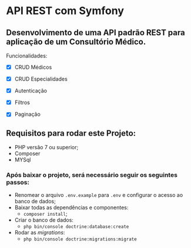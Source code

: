 # API REST com Symfony

## Desenvolvimento de uma API padrão REST para aplicação de um Consultório Médico.
Funcionalidades:
 - [x] CRUD Médicos
 - [x] CRUD Especialidades
 - [x] Autenticação
 - [x] Filtros
 - [X] Paginação



## Requisitos para rodar este Projeto:
 - PHP versão 7 ou superior;
 - Composer
 - MYSql

### Após baixar o projeto, será necessário seguir os seguintes passos:
 - Renomear o arquivo `.env.example` para `.env` e configurar o acesso ao banco de dados;
 - Baixar todas as  dependências e componentes:
   - `composer install`;
 - Criar o banco de dados:
   - `php bin/console doctrine:database:create`
 - Rodar as *migrations*:
   - `php bin/console doctrine:migrations:migrate`
